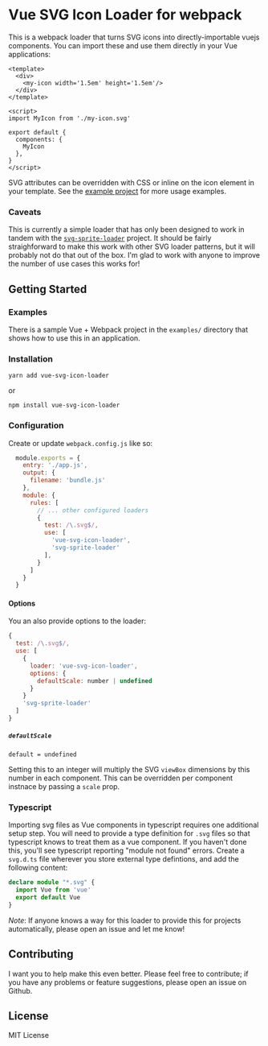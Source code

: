 # Vue SVG Icon Loader for webpack

This is a webpack loader that turns SVG icons into directly-importable vuejs components.
You can import these and use them directly in your Vue applications:

```vue
<template>
  <div>
    <my-icon width='1.5em' height='1.5em'/>
  </div>
</template>

<script>
import MyIcon from './my-icon.svg'

export default {
  components: {
    MyIcon
  },
}
</script>
```

SVG attributes can be overridden with CSS or inline on the icon element in your template.
See the [example project](./examples/svg-sprite-loader/src/components/IconsDemo.vue) for
more usage examples.

### Caveats

This is currently a  simple loader that has only been designed to work in tandem
with the [`svg-sprite-loader`](https://github.com/kisenka/svg-sprite-loader) project.
It should be fairly straighforward to make this work with other SVG loader patterns, but
it will probably not do that out of the box. I'm glad to work with anyone to improve the
number of use cases this works for!

## Getting Started

### Examples

There is a sample Vue + Webpack project in the `examples/` directory that shows
how to use this in an application.

### Installation

```
yarn add vue-svg-icon-loader
```

or

```
npm install vue-svg-icon-loader
```

### Configuration

Create or update `webpack.config.js` like so:

``` javascript
  module.exports = {
    entry: './app.js',
    output: {
      filename: 'bundle.js'
    },
    module: {
      rules: [
        // ... other configured loaders
        {
          test: /\.svg$/,
          use: [
            'vue-svg-icon-loader',
            'svg-sprite-loader'
          ],
        }
      ]
    }
  }
```

#### Options

You an also provide options to the loader:

``` javascript
{
  test: /\.svg$/,
  use: [
    {
      loader: 'vue-svg-icon-loader',
      options: {
        defaultScale: number | undefined
      }
    }
    'svg-sprite-loader'
  ]
}
```

##### `defaultScale`

`default = undefined`

Setting this to an integer will multiply the SVG `viewBox` dimensions by this number in
each component.  This can be overridden per component instnace by passing a `scale` prop.

### Typescript

Importing svg files as Vue components in typescript requires one additional setup step.
You will need to provide a type definition for `.svg` files so that typescript knows to treat
them as a vue component.  If you haven't done this, you'll see typescript reporting
"module not found" errors.  Create a `svg.d.ts` file wherever you store external type
defintions, and add the following content:

```typescript
declare module "*.svg" {
  import Vue from 'vue'
  export default Vue
}
```

*Note*: If anyone knows a way for this loader to provide this for projects automatically,
please open an issue and let me know!

## Contributing

I want you to help make this even better. Please feel free to contribute; if you have any
problems or feature suggestions, please open an issue on Github.

## License

MIT License

